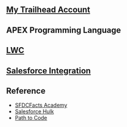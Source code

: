 ## [My Trailhead Account](https://trailblazer.me/id/itsaboutcode)

## APEX Programming Language

## [LWC](LWC.md)

## [Salesforce Integration](SalesforceIntegration.md)


## Reference

- [SFDCFacts Academy](https://www.youtube.com/channel/UCMjPIPV4-WfywFcCkXnHr6w)
- [Salesforce Hulk](https://www.youtube.com/c/SalesforceHulk)
- [Path to Code](https://www.youtube.com/c/PathtoCode)

